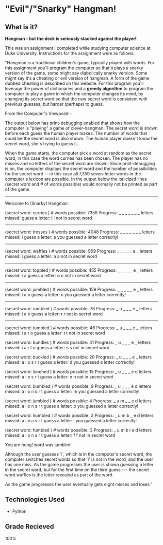 # "Evil"/"Snarky" Hangman!

## What is it?

**Hangman - but the deck is seriously stacked against the player!** 

This was an assignment I completed while studying computer science at Duke University. Instructions for the assignment were as follows:

"Hangman is a traditional children's game, typically played with words. For this assignment you'll program the computer so that it plays a snarky version of the game, some might say diabolically snarky version. Some might say it's a cheating or evil version of hangman. A form of the game dubbed cheating is described on this website. For this program you'll leverage the power of dictionaries and a **greedy algorithm** to program the computer to play a game in which the computer changes its mind, by changing its secret word so that the new secret word is consistent with previous guesses, but harder (perhaps) to guess.

From the Computer's Viewpoint -

The output below has print-debugging enabled that shows how the computer is "playing" a game of clever-hangman. The secret word is shown before each guess the human player makes. The number of words that could be the secret word is also shown. The human player doesn't know the secret word, she's trying to guess it.

When the game starts, the computer pick a word at random as the secret word, in this case the word curries has been chosen. The player has no misses and no letters of the secret word are shown. Since print-debugging is on, the computer displays the secret word and the number of possibilities for the secret word -- in this case all 7,359 seven-letter words in the computer's lexicon are possible. In the output below the italicized lines (secret word and # of words possible) would normally not be printed as part of the game.

***

Welcome to (Snarky) Hangman:

(secret word: curries ) # words possible:  7359
Progress:  _ _ _ _ _ _ _
letters missed: 
guess a letter:  i
i  not in secret word

***
(secret word: tresses ) # words possible:  4048
Progress:  _ _ _ _ _ _ _
letters missed:  i
guess a letter:  e
you guessed a letter correctly!

***
(secret word: waffles ) # words possible:  969
Progress:  _ _ _ _ _ e _
letters missed:  i
guess a letter:  a
a  not in secret word

***
(secret word: toppled ) # words possible:  455
Progress:  _ _ _ _ _ e _
letters missed:  i a
guess a letter:  o
o  not in secret word

***
(secret word: jumbled ) # words possible:  159
Progress:  _ _ _ _ _ e _
letters missed:  i a o
guess a letter:  u
you guessed a letter correctly!

***
(secret word: rumbled ) # words possible:  76
Progress:  _ u _ _ _ e _
letters missed:  i a o
guess a letter:  r
r  not in secret word

***

(secret word: tumbled ) # words possible:  46
Progress:  _ u _ _ _ e _
letters missed:  i a r o
guess a letter:  t
t  not in secret word

(secret word: bundles ) # words possible:  41
Progress:  _ u _ _ _ e _
letters missed:  i a r t o
guess a letter:  s
s  not in secret word

(secret word: buckled ) # words possible:  20
Progress:  _ u _ _ _ e _
letters missed:  a i o s r t
guess a letter:  d
you guessed a letter correctly!

(secret word: lunched ) # words possible:  15
Progress:  _ u _ _ _ e d
letters missed:  a i o s r t
guess a letter:  n
n  not in secret word

(secret word: bumbled ) # words possible:  9
Progress:  _ u _ _ _ e d
letters missed:  a i o n s r t
guess a letter:  m
you guessed a letter correctly!

(secret word: jumbled ) # words possible:  4
Progress:  _ u m _ _ e d
letters missed:  a i o n s r t
guess a letter:  b
you guessed a letter correctly!

(secret word: humbled ) # words possible:  3
Progress:  _ u m b _ e d
letters missed:  a i o n s r t
guess a letter:  l
you guessed a letter correctly!

(secret word: fumbled ) # words possible:  3
Progress:  _ u m b l e d
letters missed:  a i o n s r t
guess a letter:  f
f  not in secret word

You are hung! word was  jumbled

Although the user guesses 'i', which is in the computer's secret word, the computer switches secret words so that 'i' is not in the word, and the user has one miss.
As the game progresses the user is shown guessing a letter in the secret word, but for the first time on the third guess --- the secret word waffles is the letter revealed as part of the word.

As the game progresses the user eventually gets eight misses and loses." 

## Technologies Used
* Python

## Grade Recieved
100%